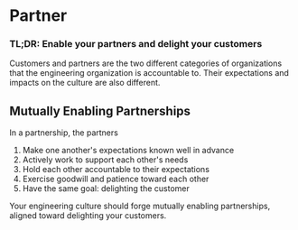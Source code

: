 Partner
=======

### TL;DR: Enable your partners and delight your customers

Customers and partners are the two different categories of organizations that the engineering organization is accountable to. Their expectations and impacts on the culture are also different.

## Mutually Enabling Partnerships

In a partnership, the partners

1. Make one another's expectations known well in advance
2. Actively work to support each other's needs
3. Hold each other accountable to their expectations
4. Exercise goodwill and patience toward each other
5. Have the same goal: delighting the customer

Your engineering culture should forge mutually enabling partnerships, aligned toward delighting your customers.

